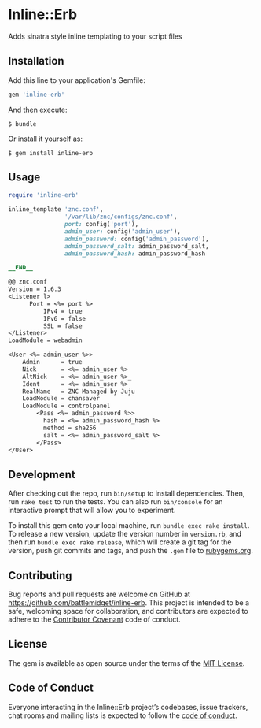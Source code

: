 # Inline::Erb

Adds sinatra style inline templating to your script files

## Installation

Add this line to your application's Gemfile:

```ruby
gem 'inline-erb'
```

And then execute:

    $ bundle

Or install it yourself as:

    $ gem install inline-erb

## Usage

```ruby
require 'inline-erb'

inline_template 'znc.conf',
                '/var/lib/znc/configs/znc.conf',
                port: config('port'),
                admin_user: config('admin_user'),
                admin_password: config('admin_password'),
                admin_password_salt: admin_password_salt,
                admin_password_hash: admin_password_hash

__END__

@@ znc.conf
Version = 1.6.3
<Listener l>
	  Port = <%= port %>
          IPv4 = true
          IPv6 = false
          SSL = false
</Listener>
LoadModule = webadmin

<User <%= admin_user %>>
	Admin      = true
	Nick       = <%= admin_user %>
	AltNick    = <%= admin_user %>_
	Ident      = <%= admin_user %>
	RealName   = ZNC Managed by Juju
	LoadModule = chansaver
	LoadModule = controlpanel
        <Pass <%= admin_password %>>
          hash = <%= admin_password_hash %>
          method = sha256
          salt = <%= admin_password_salt %>
        </Pass>
</User>
```

## Development

After checking out the repo, run `bin/setup` to install dependencies. Then, run `rake test` to run the tests. You can also run `bin/console` for an interactive prompt that will allow you to experiment.

To install this gem onto your local machine, run `bundle exec rake install`. To release a new version, update the version number in `version.rb`, and then run `bundle exec rake release`, which will create a git tag for the version, push git commits and tags, and push the `.gem` file to [rubygems.org](https://rubygems.org).

## Contributing

Bug reports and pull requests are welcome on GitHub at https://github.com/battlemidget/inline-erb. This project is intended to be a safe, welcoming space for collaboration, and contributors are expected to adhere to the [Contributor Covenant](http://contributor-covenant.org) code of conduct.

## License

The gem is available as open source under the terms of the [MIT License](http://opensource.org/licenses/MIT).

## Code of Conduct

Everyone interacting in the Inline::Erb project’s codebases, issue trackers, chat rooms and mailing lists is expected to follow the [code of conduct](https://github.com/battlemidget/inline-erb/blob/master/CODE_OF_CONDUCT.md).
